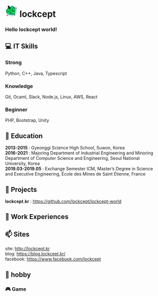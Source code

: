 # <img src="./lockcept.png" width="40" height="40" /> lockcept 
### Hello lockcept world!


## 💻 IT Skills
### Strong
Python, C++, Java, Typescript
### Knowledge
Git, Ocaml, Slack, Node.js, Linux, AWS, React
### Beginner
PHP, Bootstrap, Unity


## 🌱 Education
**2013-2015** : Gyeonggi Science High School, Suwon, Korea  
**2016-2021** : Majoring Department of Industrial Engineering and Minoring Department of Computer Science and Engineering, Seoul National University, Korea  
**2019.03-2019.05** : Exchange Semester ICM, Master’s Degree in Science and Executive Engineering, École des Mines de Saint Étienne, France  


## 🚀 Projects
**lockcept.kr** : https://github.com/lockcept/lockcept-world


## 🔭 Work Experiences

## 📫 Sites
site: http://lockcept.kr  
blog: https://blog.lockcept.kr/  
facebook: https://www.facebook.com/lockcept  

## 💩 hobby
### 🎮 Game


<!--
**lockcept/lockcept** is a ✨ _special_ ✨ repository because its `README.md` (this file) appears on your GitHub profile.

Here are some ideas to get you started:

- 🔭 I’m currently working on ...
- 🌱 I’m currently learning ...
- 👯 I’m looking to collaborate on ...
- 🤔 I’m looking for help with ...
- 💬 Ask me about ...
- 📫 How to reach me: ...
- 😄 Pronouns: ...
- ⚡ Fun fact: ...
-->
